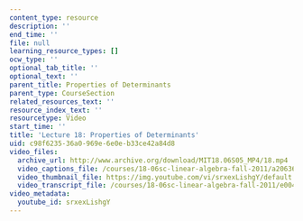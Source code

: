 ```yaml
---
content_type: resource
description: ''
end_time: ''
file: null
learning_resource_types: []
ocw_type: ''
optional_tab_title: ''
optional_text: ''
parent_title: Properties of Determinants
parent_type: CourseSection
related_resources_text: ''
resource_index_text: ''
resourcetype: Video
start_time: ''
title: 'Lecture 18: Properties of Determinants'
uid: c98f6235-36a0-969e-6e0e-b33ce42a84d8
video_files:
  archive_url: http://www.archive.org/download/MIT18.06S05_MP4/18.mp4
  video_captions_file: /courses/18-06sc-linear-algebra-fall-2011/a20636d3e5525c98a7f1ab9a1a092659_srxexLishgY.vtt
  video_thumbnail_file: https://img.youtube.com/vi/srxexLishgY/default.jpg
  video_transcript_file: /courses/18-06sc-linear-algebra-fall-2011/e004880d8554094799e4c0945f2c5fa8_srxexLishgY.pdf
video_metadata:
  youtube_id: srxexLishgY
---
```

